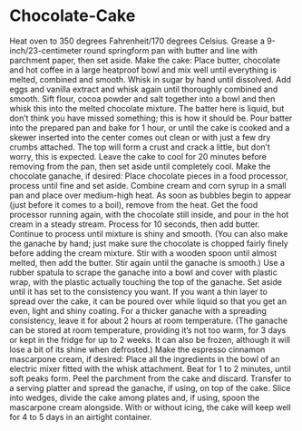 # Chocolate-Cake
Heat oven to 350 degrees Fahrenheit/170 degrees Celsius. Grease a 9-inch/23-centimeter round springform pan with butter and line with parchment paper, then set aside.
Make the cake: Place butter, chocolate and hot coffee in a large heatproof bowl and mix well until everything is melted, combined and smooth. Whisk in sugar by hand until dissolved. Add eggs and vanilla extract and whisk again until thoroughly combined and smooth. Sift flour, cocoa powder and salt together into a bowl and then whisk this into the melted chocolate mixture. The batter here is liquid, but don’t think you have missed something; this is how it should be.
Pour batter into the prepared pan and bake for 1 hour, or until the cake is cooked and a skewer inserted into the center comes out clean or with just a few dry crumbs attached. The top will form a crust and crack a little, but don’t worry, this is expected. Leave the cake to cool for 20 minutes before removing from the pan, then set aside until completely cool.
Make the chocolate ganache, if desired: Place chocolate pieces in a food processor, process until fine and set aside. Combine cream and corn syrup in a small pan and place over medium-high heat. As soon as bubbles begin to appear (just before it comes to a boil), remove from the heat. Get the food processor running again, with the chocolate still inside, and pour in the hot cream in a steady stream. Process for 10 seconds, then add butter. Continue to process until mixture is shiny and smooth. (You can also make the ganache by hand; just make sure the chocolate is chopped fairly finely before adding the cream mixture. Stir with a wooden spoon until almost melted, then add the butter. Stir again until the ganache is smooth.)
Use a rubber spatula to scrape the ganache into a bowl and cover with plastic wrap, with the plastic actually touching the top of the ganache. Set aside until it has set to the consistency you want. If you want a thin layer to spread over the cake, it can be poured over while liquid so that you get an even, light and shiny coating. For a thicker ganache with a spreading consistency, leave it for about 2 hours at room temperature. (The ganache can be stored at room temperature, providing it’s not too warm, for 3 days or kept in the fridge for up to 2 weeks. It can also be frozen, although it will lose a bit of its shine when defrosted.)
Make the espresso cinnamon mascarpone cream, if desired: Place all the ingredients in the bowl of an electric mixer fitted with the whisk attachment. Beat for 1 to 2 minutes, until soft peaks form.
Peel the parchment from the cake and discard. Transfer to a serving platter and spread the ganache, if using, on top of the cake. Slice into wedges, divide the cake among plates and, if using, spoon the mascarpone cream alongside. With or without icing, the cake will keep well for 4 to 5 days in an airtight container.